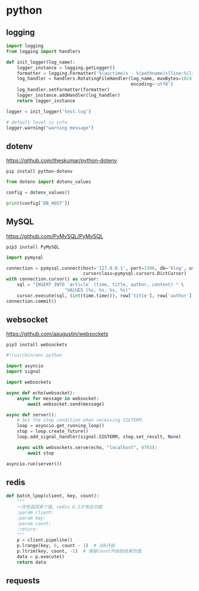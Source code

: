 # python

## logging

```python
import logging
from logging import handlers

def init_logger(log_name):
    logger_instance = logging.getLogger()
    formatter = logging.Formatter('%(asctime)s - %(pathname)s[line:%(lineno)d] - %(levelname)s: %(message)s')
    log_handler = handlers.RotatingFileHandler(log_name, maxBytes=1024 * 1024 * 50, backupCount=9,
                                               encoding='utf8')
    log_handler.setFormatter(formatter)
    logger_instance.addHandler(log_handler)
    return logger_instance

logger = init_logger('test.log')

# default level is info
logger.warning("warning message")
```

## dotenv

https://github.com/theskumar/python-dotenv

`pip install python-dotenv`

```python
from dotenv import dotenv_values

config = dotenv_values()

print(config['DB_HOST'])
```

## MySQL

https://github.com/PyMySQL/PyMySQL

`pip3 install PyMySQL`

```python
import pymysql

connection = pymysql.connect(host='127.0.0.1', port=3306, db='blog', user='root', password='root',
                             cursorclass=pymysql.cursors.DictCursor)
with connection.cursor() as cursor:
    sql = "INSERT INTO `article` (time, title, author, content) " \
                      "VALUES (%s, %s, %s, %s)"
    cursor.execute(sql, (int(time.time()), row['title'], row['author'], row['content'])
connection.commit()
```

## websocket

https://github.com/aaugustin/websockets

`pip3 install websockets`

```python
#!/usr/bin/env python

import asyncio
import signal

import websockets

async def echo(websocket):
    async for message in websocket:
        await websocket.send(message)

async def server():
    # Set the stop condition when receiving SIGTERM.
    loop = asyncio.get_running_loop()
    stop = loop.create_future()
    loop.add_signal_handler(signal.SIGTERM, stop.set_result, None)

    async with websockets.serve(echo, "localhost", 8765):
        await stop

asyncio.run(server())
```

## redis



```python
def batch_lpop(client, key, count):
    """
    一次性返回多个值。redis 6.2才有此功能
    :param client:
    :param key:
    :param count:
    :return:
    """
    p = client.pipeline()
    p.lrange(key, 0, count - 1)  # 从0开始
    p.ltrim(key, count, -1)  # 保留count开始到结束的值
    data = p.execute()
    return data
```

## requests

